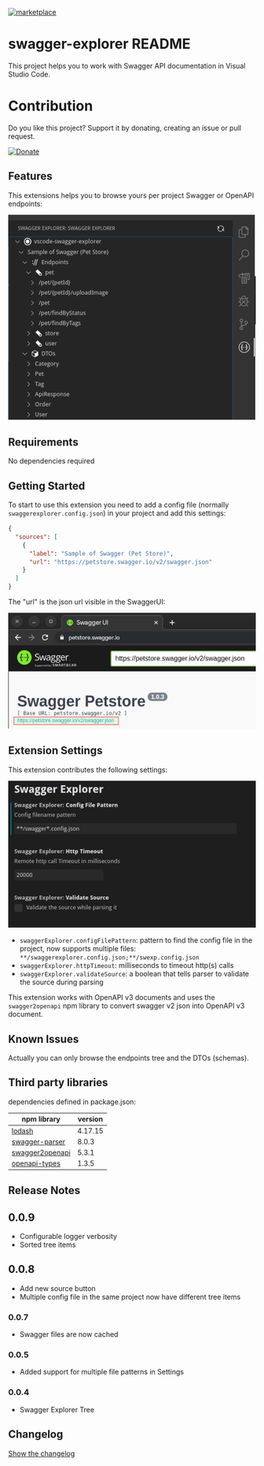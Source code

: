 [![marketplace](https://img.shields.io/badge/vscode_marketplace-view-brightgreen)](https://marketplace.visualstudio.com/items?itemName=ganori80.swagger-explorer&ssr=false)

# swagger-explorer README

This project helps you to work with Swagger API documentation in Visual Studio Code.

# Contribution
Do you like this project? Support it by donating, creating an issue or pull request.

[![Donate](https://img.shields.io/badge/Donate-PayPal-green.svg)](https://www.paypal.com/cgi-bin/webscr?cmd=_donations&business=PXMKQEFQFA28A&item_name=Support+developer+of+swagger+explorer+extension+for+visual+studio+code&currency_code=EUR&source=url)

## Features

This extensions helps you to browse yours per project Swagger or OpenAPI endpoints:

![Explorer](doc/explorer.png)

## Requirements

No dependencies required

## Getting Started

To start to use this extension you need to add a config file (normally `swaggerexplorer.config.json`) in your project and add this settings:

```json
{
  "sources": [
    {
      "label": "Sample of Swagger (Pet Store)",
      "url": "https://petstore.swagger.io/v2/swagger.json"
    }
  ]
}
```

The "url" is the json url visible in the SwaggerUI:

![Swagger UI](doc/swaggerui.png)

## Extension Settings

This extension contributes the following settings:

![Settings UI screenshot](doc/settings.png)

- `swaggerExplorer.configFilePattern`: pattern to find the config file in the project, now supports multiple files: `**/swaggerexplorer.config.json;**/swexp.config.json`
- `swaggerExplorer.httpTimeout`: milliseconds to timeout http(s) calls
- `swaggerExplorer.validateSource`: a boolean that tells parser to validate the source during parsing

This extension works with OpenAPI v3 documents and uses the `swagger2openapi` npm library to convert swagger v2 json into OpenAPI v3 document.

## Known Issues

Actually you can only browse the endpoints tree and the DTOs (schemas).

## Third party libraries

dependencies defined in package.json:

| npm library | version |
|-------------|---------|
| [lodash](https://www.npmjs.com/package/lodash) | 4.17.15 |
| [swagger-parser](https://www.npmjs.com/package/swagger-parser) | 8.0.3 |
| [swagger2openapi](https://www.npmjs.com/package/swagger2openapi) | 5.3.1 |
| [openapi-types](https://www.npmjs.com/package/openapi-types) | 1.3.5 |

## Release Notes

## 0.0.9

- Configurable logger verbosity
- Sorted tree items

## 0.0.8

- Add new source button
- Multiple config file in the same project now have different tree items

### 0.0.7

- Swagger files are now cached

### 0.0.5

- Added support for multiple file patterns in Settings

### 0.0.4

- Swagger Explorer Tree

## Changelog

[Show the changelog](./CHANGELOG.md)
